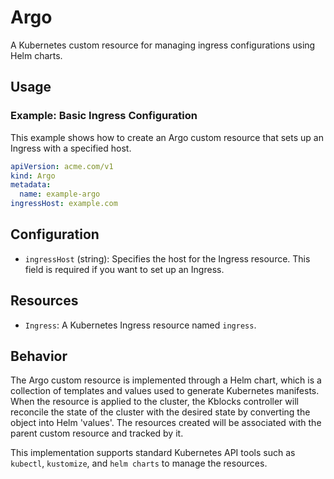 # Argo
A Kubernetes custom resource for managing ingress configurations using Helm charts.

## Usage

### Example: Basic Ingress Configuration
This example shows how to create an Argo custom resource that sets up an Ingress with a specified host.

```yaml
apiVersion: acme.com/v1
kind: Argo
metadata:
  name: example-argo
ingressHost: example.com
```

## Configuration

- `ingressHost` (string): Specifies the host for the Ingress resource. This field is required if you want to set up an Ingress.

## Resources

- `Ingress`: A Kubernetes Ingress resource named `ingress`.

## Behavior

The Argo custom resource is implemented through a Helm chart, which is a collection of templates and values used to generate Kubernetes manifests. When the resource is applied to the cluster, the Kblocks controller will reconcile the state of the cluster with the desired state by converting the object into Helm 'values'. The resources created will be associated with the parent custom resource and tracked by it.

This implementation supports standard Kubernetes API tools such as `kubectl`, `kustomize`, and `helm charts` to manage the resources.
